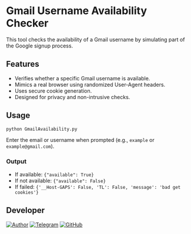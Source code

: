 # Gmail Username Availability Checker

This tool checks the availability of a Gmail username by simulating part of the Google signup process.

## Features

- Verifies whether a specific Gmail username is available.
- Mimics a real browser using randomized User-Agent headers.
- Uses secure cookie generation.
- Designed for privacy and non-intrusive checks.

## Usage

```bash
python GmailAvailability.py
```

Enter the email or username when prompted (e.g., `example` or `example@gmail.com`).

### Output

- If available: `{"available": True}`
- If not available: `{"available": False}`
- If failed: `{'__Host-GAPS': False, 'TL': False, 'message': 'bad get cookies'}`

## Developer

[![Author](https://img.shields.io/badge/Author-L7N-blue?style=for-the-badge&logo=github)](https://github.com/is-L7N)
[![Telegram](https://img.shields.io/badge/Telegram-PyL7N-2CA5E0?style=for-the-badge&logo=telegram)](https://t.me/PyL7N)
[![GitHub](https://img.shields.io/badge/GitHub-is--L7N-181717?style=for-the-badge&logo=github)](https://github.com/is-L7N)
